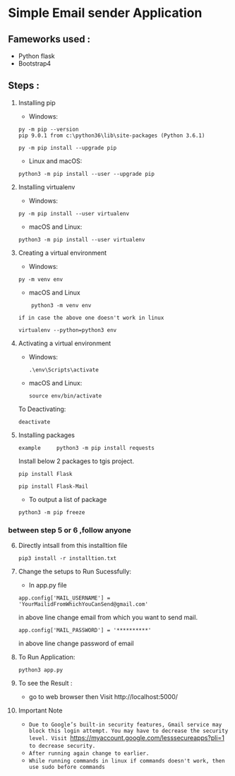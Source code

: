 # Simple Email sender Application

## Fameworks used : 
+ Python flask
+ Bootstrap4

## Steps :
1. Installing pip 
    + Windows: 
    ```
    py -m pip --version
    pip 9.0.1 from c:\python36\lib\site-packages (Python 3.6.1)

    py -m pip install --upgrade pip
    ```

    + Linux and macOS:
    ```
    python3 -m pip install --user --upgrade pip
    ```

2. Installing virtualenv
    + Windows:
    ```
    py -m pip install --user virtualenv
    ```
    + macOS and Linux:
    ```
    python3 -m pip install --user virtualenv

    ```

3. Creating a virtual environment

    +  Windows:
    ```
    py -m venv env

    ```
    +  macOS and Linux
    ```
        python3 -m venv env
    ```
    `` if in case the above one doesn't work in linux ``

    ``` 
    virtualenv --python=python3 env
    ```

4. Activating a virtual environment
    + Windows:
        ```
        .\env\Scripts\activate
        ```
    + macOS and Linux:
        ```
        source env/bin/activate
        ```
    
    To Deactivating:
    ```
    deactivate
    ```

5. Installing packages

    ```
    example     python3 -m pip install requests
    ```
    Install below 2 packages to tgis project.
    ```
    pip install Flask
    ```
    ```
    pip install Flask-Mail
    ```
    + To output a list of package
    ```
    python3 -m pip freeze
    ```
### between  step 5 or 6 ,follow anyone

6. Directly intsall from this installtion file 
    ```
    pip3 install -r installtion.txt
   ```

7. Change the setups to Run Sucessfully:
    + In app.py file 
    ```
    app.config['MAIL_USERNAME'] = 'YourMailidFromWhichYouCanSend@gmail.com'
    ```
    in above line change email from which you want to send mail. 

    ```
    app.config['MAIL_PASSWORD'] = '**********'
    ```
    in above line change password of email
    
8. To Run Application:
    ```
    python3 app.py
    ```
9. To see the Result :
    + go to web browser 
    then  Visit http://localhost:5000/

10. Important Note
    + ``
    Due to Google’s built-in security features, Gmail service may block this login attempt. You may have to decrease the security level. Visit 
    ``https://myaccount.google.com/lesssecureapps?pli=1
    `` to decrease security.
    ``
    + ``
    After running again change to earlier.
    ``
    + ``
    While running commands in linux if commands doesn't work, then use sudo before commands 
    ``
